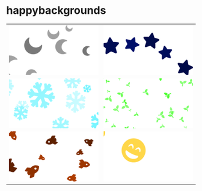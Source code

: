 # happybackgrounds

<table>
    <tr>
        <td><img src="https://raw.githubusercontent.com/alexwlchan/happybackgrounds/joy/luna.svg"></td>
        <td><img src="https://raw.githubusercontent.com/alexwlchan/happybackgrounds/joy/starfield.svg"></td>
    </tr>
    <tr>
        <td><img src="https://raw.githubusercontent.com/alexwlchan/happybackgrounds/joy/snowflake.svg"></td>
        <td><img src="https://raw.githubusercontent.com/alexwlchan/happybackgrounds/joy/plants.svg"></td>
    </tr>
    <tr>
        <td><img src="https://raw.githubusercontent.com/alexwlchan/happybackgrounds/joy/mars.svg"></td>
        <td><img src="https://raw.githubusercontent.com/alexwlchan/happybackgrounds/joy/happy.svg"></td>
    </tr>
</table>
